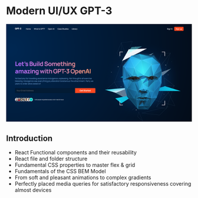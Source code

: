 # Modern UI/UX GPT-3

![Modern UI/UX GPT-3](https://github.com/coderxploit/GPT-3-ModernUI-UX-Design/blob/master/src/assets/image.png)

## Introduction

- React Functional components and their reusability
- React file and folder structure
- Fundamental CSS properties to master flex & grid
- Fundamentals of the CSS BEM Model
- From soft and pleasant animations to complex gradients
- Perfectly placed media queries for satisfactory responsiveness covering almost devices

